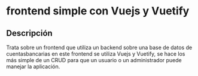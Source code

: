 # frontend simple con Vuejs y Vuetify

## Descripción
Trata sobre un frontend que utiliza un backend sobre una base de datos de cuentasbancarias
en este frontend se utiliza Vuejs y Vuetify, se hace los más simple de un CRUD para que un 
usuario o un administrador puede manejar la aplicación.
